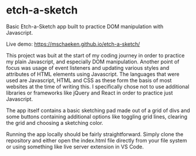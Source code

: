 # etch-a-sketch

Basic Etch-a-Sketch app built to practice DOM manipulation with Javascript.

Live demo: https://mschaeken.github.io/etch-a-sketch/

This project was buit at the start of my coding journey in order to practice my plain Javascript, and especially DOM manipulation. Another point of focus was usage of event listeners and updating various styles and attributes of HTML elements using Javascript. The languages that were used are Javascript, HTML and CSS as these form the basis of most websites at the time of writing this. I specifically chose not to use additional libraries or frameworks like jQuery and React in order to practice just Javascript.

The app itself contains a basic sketching pad made out of a grid of divs and some buttons containing additional options like toggling grid lines, clearing the grid
and choosing a sketching color.

Running the app locally should be fairly straightforward. Simply clone the repository and either open the index.html file directly from your file system or using something like live server extension in VS Code.



